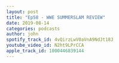 ```yaml
---
layout: post
title: "Ep58 - WWE SUMMERSLAM REVIEW"
date: 2019-08-14
categories: podcasts
author: john
spotify_track_id: 4vQirzLwV0aVnA9NdJt18J
youtube_video_id: N2ht9LPrCCA
apple_track_id: 1000446839144
---
```

